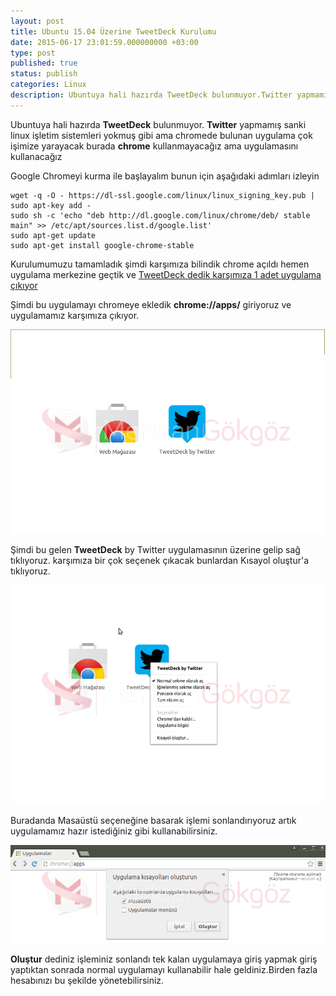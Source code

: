 ```yaml
---
layout: post
title: Ubuntu 15.04 Üzerine TweetDeck Kurulumu
date: 2015-06-17 23:01:59.000000000 +03:00
type: post
published: true
status: publish
categories: Linux
description: Ubuntuya hali hazırda TweetDeck bulunmuyor.Twitter yapmamış sanki linux işletim sistemleri yokmuş gibi ama chromede bulunan uygulama çok işimize
---
```


Ubuntuya hali hazırda **TweetDeck** bulunmuyor. **Twitter** yapmamış sanki linux işletim sistemleri yokmuş gibi ama chromede bulunan uygulama çok işimize yarayacak burada **chrome** kullanmayacağız ama uygulamasını kullanacağız

Google Chromeyi kurma ile başlayalım bunun için aşağıdaki adımları izleyin

    wget -q -O - https://dl-ssl.google.com/linux/linux_signing_key.pub | sudo apt-key add -
    sudo sh -c 'echo "deb http://dl.google.com/linux/chrome/deb/ stable main" >> /etc/apt/sources.list.d/google.list'
    sudo apt-get update
    sudo apt-get install google-chrome-stable

Kurulumumuzu tamamladık şimdi karşımıza bilindik chrome açıldı hemen uygulama merkezine geçtik ve [TweetDeck dedik karşımıza 1 adet uygulama çıkıyor](https://chrome.google.com/webstore/detail/tweetdeck-by-twitter/hbdpomandigafcibbmofojjchbcdagbl)

Şimdi bu uygulamayı chromeye ekledik **chrome://apps/** giriyoruz ve uygulamamız karşımıza çıkıyor.

![tweetdeckgorsel1](/assets/tweetdeckgorsel1.png)

Şimdi bu gelen **TweetDeck** by Twitter uygulamasının üzerine gelip sağ tıklıyoruz. karşımıza bir çok seçenek çıkacak bunlardan Kısayol oluştur'a tıklıyoruz.

![tweetdeckgorsel2](/assets/tweetdeckgorsel2-e1434570371188.png)

Buradanda Masaüstü seçeneğine basarak işlemi sonlandırıyoruz artık uygulamamız hazır istediğiniz gibi kullanabilirsiniz.

![tweetdeckubuntugorsel3](/assets/tweetdeckubuntugorsel3.png)

**Oluştur** dediniz işleminiz sonlandı tek kalan uygulamaya giriş yapmak giriş yaptıktan sonrada normal uygulamayı kullanabilir hale geldiniz.Birden fazla hesabınızı bu şekilde yönetebilirsiniz.
